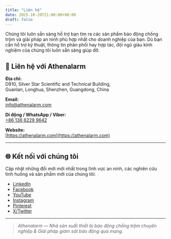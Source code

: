 ```yaml
---
title: "Liên hệ"
date: 2025-10-20T21:00:00+08:00
draft: false
---
```


Chúng tôi luôn sẵn sàng hỗ trợ bạn tìm ra các sản phẩm báo động chống trộm và giải pháp an ninh phù hợp nhất cho doanh nghiệp của bạn. Dù bạn cần hỗ trợ kỹ thuật, thông tin phân phối hay hợp tác, đội ngũ giàu kinh nghiệm của chúng tôi luôn sẵn sàng giúp đỡ.

## 📍 Liên hệ với Athenalarm

**Địa chỉ:**  
D910, Silver Star Scientific and Technical Building,  
Guanlan, Longhua, Shenzhen, Guangdong, China  

**Email:**  
[info@athenalarm.com](mailto:info@athenalarm.com)

**Di động / WhatsApp / Viber:**  
[+86 136 6229 9642](https://api.whatsapp.com/send?phone=8613662299642)

**Website:**  
[https://athenalarm.com](https://athenalarm.com)

---

## 🌐 Kết nối với chúng tôi

Cập nhật những đổi mới mới nhất trong lĩnh vực an ninh, các nghiên cứu tình huống và sản phẩm mới của chúng tôi:

- [LinkedIn](https://www.linkedin.com/company/athenalarm)
- [Facebook](https://www.facebook.com/athenalarm)
- [YouTube](https://www.youtube.com/@athenalarm3663)
- [Instagram](https://www.instagram.com/athenalarm)
- [Pinterest](https://www.pinterest.com/athenalarm/)
- [X/Twitter](https://x.com/Athenalarm)

---

> _Athenalarm — Nhà sản xuất thiết bị báo động chống trộm chuyên nghiệp & Giải pháp giám sát báo động qua mạng._